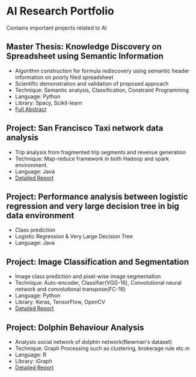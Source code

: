 # AI Research Portfolio
Contains important projects related to AI


## Master Thesis: Knowledge Discovery on Spreadsheet using Semantic Information

- Algorithm construction for formula rediscovery using semantic header information on poorly filed spreadsheet
- Scientific demonstration and validation of proposed approach
- Technique: Semantic analysis, Classification, Constraint Programming 
- Language: Python 
- Library: Spacy, Scikit-learn
- [Full Abstract](https://github.com/Shoilee/Academic_Reports/blob/master/Thesis_abstract.pdf)


## Project: San Francisco Taxi network data analysis
- Trip analysis from fragmented trip segments and revenue generation
- Technique: Map-reduce framework in both Hadoop and spark environment.
- Language: Java
- [Detailed Report](https://github.com/Shoilee/Academic_Reports/blob/master/BDAP_report_4.pdf)

## Project: Performance analysis between logistic regression and very large decision tree in big data environment
- Class prediction
- Logistic Regression & Very Large Decision Tree
- Language: Java

## Project: Image Classification and Segmentation
- Image class prediction and pixel-wise image segmentation
- Technique: Auto-encoder, Classifier(VGG-16),  Convolutional neural network and convolutional transpose(FC-16)
- Language: Python 
- Library: Keras, TensorFlow, OpenCV
- [Detailed Report](https://github.com/Shoilee/Academic_Reports/blob/master/CWU_Math335_Article_Summary.pdf)

## Project: Dolphin Behaviour Analysis
- Analysis social network of dolphin network(Newman's dataset) 
- Technique: Graph Processing such as clustering, brokerage rule etc.m 
- Language: R 
- Library: iGraph
- [Detailed Report](https://github.com/Shoilee/Academic_Reports/blob/master/DOLPHIN%20SOCIAL%20NETWORK%20ANALYSIS.pdf)
